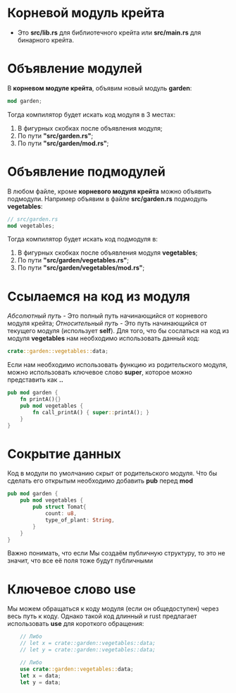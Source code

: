 # Корневой модуль крейта
- Это **src/lib.rs** для библиотечного крейта или **src/main.rs** для бинарного крейта.

# Объявление модулей
В **корневом модуле крейта**, объявим новый модуль **garden**:
``` rust
mod garden;
```
Тогда компилятор будет искать код модуля в 3 местах:
1. В фигурных скобках после объявления модуля;
1. По пути **"src/garden.rs"**;
1. По пути **"src/garden/mod.rs"**; 

# Объявление подмодулей
В любом файле, кроме **корневого модуля крейта** можно объявить подмодули. Например объявим в файле **src/garden.rs** подмодуль **vegetables**:
``` rust
// src/garden.rs
mod vegetables;
```  
Тогда компилятор будет искать код подмодуля в:
1. В фигурных скобках после объявления модуля **vegetables**;
1. По пути **"src/garden/vegetables.rs"**;
1. По пути **"src/garden/vegetables/mod.rs"**;

# Ссылаемся на код из модуля
*Абсолютный путь* - Это полный путь начинающийся от корневого модуля крейта;
*Относительный путь* - Это путь начинающийся от текущего модуля (использует **self**).
Для того, что бы сослаться на код из модуля **vegetables** нам необходимо использовать данный код:
```rust
crate::garden::vegetables::data;
```
Если нам необходимо использовать функцию из родительского модуля, можно использовать ключевое слово **super**, которое можно представить как **..**
```rust
pub mod garden {
    fn printA(){}
    pub mod vegetables {
        fn call_printA() { super::printA(); }
    }
}
```
# Сокрытие данных
Код в модули по умолчанию скрыт от родительского модуля. Что бы сделать его открытым необходимо добавить **pub** перед **mod**
``` rust
pub mod garden {
    pub mod vegetables {
        pub struct Tomat{
            count: u8,
            type_of_plant: String,
        }
    }
}
```
Важно понимать, что если Мы создаём публичную структуру, то это не значит, что все её поля тоже будут публичными
# Ключевое слово use
Мы можем обращаться к коду модуля (если он общедоступен) через весь путь к коду. Однако такой код длинный и rust предлагает использовать **use** для короткого обращения:
``` rust
    // Либо
    // let x = crate::garden::vegetables::data;
    // let y = crate::garden::vegetables::data;

    // Либо
    use crate::garden::vegetables::data;
    let x = data;
    let y = data;
```